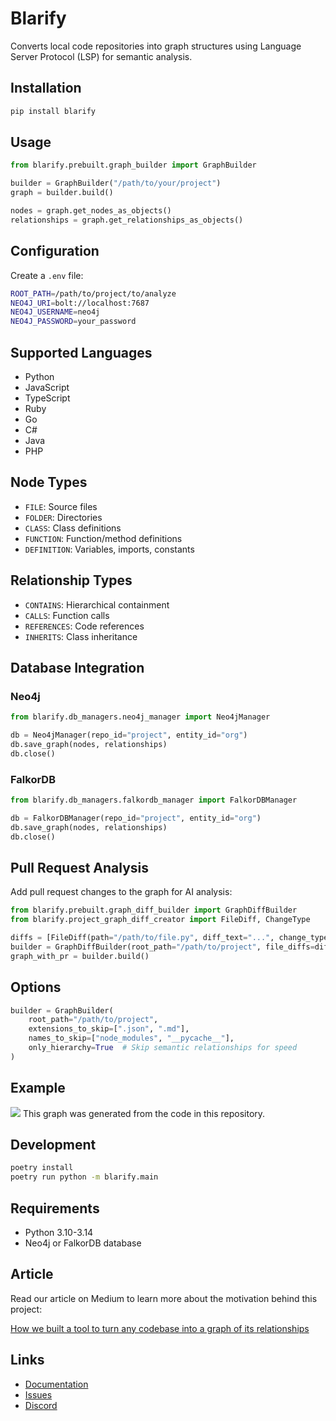# Blarify

Converts local code repositories into graph structures using Language Server Protocol (LSP) for semantic analysis.

## Installation

```bash
pip install blarify
```

## Usage

```python
from blarify.prebuilt.graph_builder import GraphBuilder

builder = GraphBuilder("/path/to/your/project")
graph = builder.build()

nodes = graph.get_nodes_as_objects()
relationships = graph.get_relationships_as_objects()
```

## Configuration

Create a `.env` file:

```bash
ROOT_PATH=/path/to/project/to/analyze
NEO4J_URI=bolt://localhost:7687
NEO4J_USERNAME=neo4j
NEO4J_PASSWORD=your_password
```

## Supported Languages

- Python
- JavaScript
- TypeScript
- Ruby
- Go
- C#
- Java
- PHP

## Node Types

- `FILE`: Source files
- `FOLDER`: Directories
- `CLASS`: Class definitions
- `FUNCTION`: Function/method definitions
- `DEFINITION`: Variables, imports, constants

## Relationship Types

- `CONTAINS`: Hierarchical containment
- `CALLS`: Function calls
- `REFERENCES`: Code references
- `INHERITS`: Class inheritance

## Database Integration

### Neo4j

```python
from blarify.db_managers.neo4j_manager import Neo4jManager

db = Neo4jManager(repo_id="project", entity_id="org")
db.save_graph(nodes, relationships)
db.close()
```

### FalkorDB

```python
from blarify.db_managers.falkordb_manager import FalkorDBManager

db = FalkorDBManager(repo_id="project", entity_id="org")
db.save_graph(nodes, relationships)
db.close()
```

## Pull Request Analysis

Add pull request changes to the graph for AI analysis:

```python
from blarify.prebuilt.graph_diff_builder import GraphDiffBuilder
from blarify.project_graph_diff_creator import FileDiff, ChangeType

diffs = [FileDiff(path="/path/to/file.py", diff_text="...", change_type=ChangeType.MODIFIED)]
builder = GraphDiffBuilder(root_path="/path/to/project", file_diffs=diffs)
graph_with_pr = builder.build()
```

## Options

```python
builder = GraphBuilder(
    root_path="/path/to/project",
    extensions_to_skip=[".json", ".md"],
    names_to_skip=["node_modules", "__pycache__"],
    only_hierarchy=True  # Skip semantic relationships for speed
)
```

## Example

<img src="https://raw.githubusercontent.com/blarApp/blarify/refs/heads/main/docs/visualisation.png"></img>
This graph was generated from the code in this repository.

## Development

```bash
poetry install
poetry run python -m blarify.main
```

## Requirements

- Python 3.10-3.14
- Neo4j or FalkorDB database

## Article

Read our article on Medium to learn more about the motivation behind this project:

[How we built a tool to turn any codebase into a graph of its relationships](https://medium.com/@v4rgas/how-we-built-a-tool-to-turn-any-code-base-into-a-graph-of-its-relationships-23c7bd130f13)

## Links

- [Documentation](docs/source/quickstart.rst)
- [Issues](https://github.com/blarApp/blarify/issues)
- [Discord](https://discord.gg/s8pqnPt5AP)

